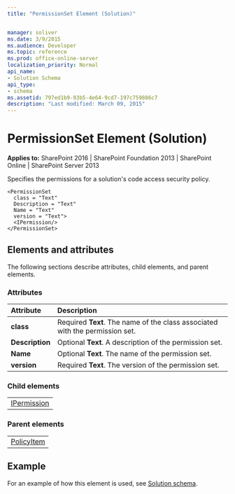 ```yaml
---
title: "PermissionSet Element (Solution)"


manager: soliver
ms.date: 3/9/2015
ms.audience: Developer
ms.topic: reference
ms.prod: office-online-server
localization_priority: Normal
api_name:
- Solution Schema
api_type:
- schema
ms.assetid: 797ed1b9-93b5-4e64-9cd7-197c759886c7
description: "Last modified: March 09, 2015"
---
```


# PermissionSet Element (Solution)

 
  
 **Applies to:** SharePoint 2016 | SharePoint Foundation 2013 | SharePoint Online | SharePoint Server 2013
  
Specifies the permissions for a solution's code access security policy.
  
```
<PermissionSet
  class = "Text"
  Description = "Text"
  Name = "Text"
  version = "Text">
  <IPermission/>
</PermissionSet>
```

## Elements and attributes

The following sections describe attributes, child elements, and parent elements.

### Attributes

|**Attribute**|**Description**|
|:-----|:-----|
|**class** <br/> |Required **Text**. The name of the class associated with the permission set.  <br/> |
|**Description** <br/> |Optional **Text**. A description of the permission set.  <br/> |
|**Name** <br/> |Optional **Text**. The name of the permission set.  <br/> |
|**version** <br/> |Required **Text**. The version of the permission set.  <br/> |
   
### Child elements

||
|:-----|
|[IPermission](ipermission-element-solution.md)|
   
### Parent elements

||
|:-----|
|[PolicyItem](policyitem-element-solution.md)|
   
## Example

For an example of how this element is used, see [Solution schema](solution-schema.md).
  

